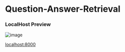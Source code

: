 # Question-Answer-Retrieval

### LocalHost Preview
![image](https://github.com/craterr/Question-Answer-Retrieval/assets/106965125/fc3db877-7ec8-476e-80e1-befa6831ae77)

[localhost:8000](http://localhost:8000)

